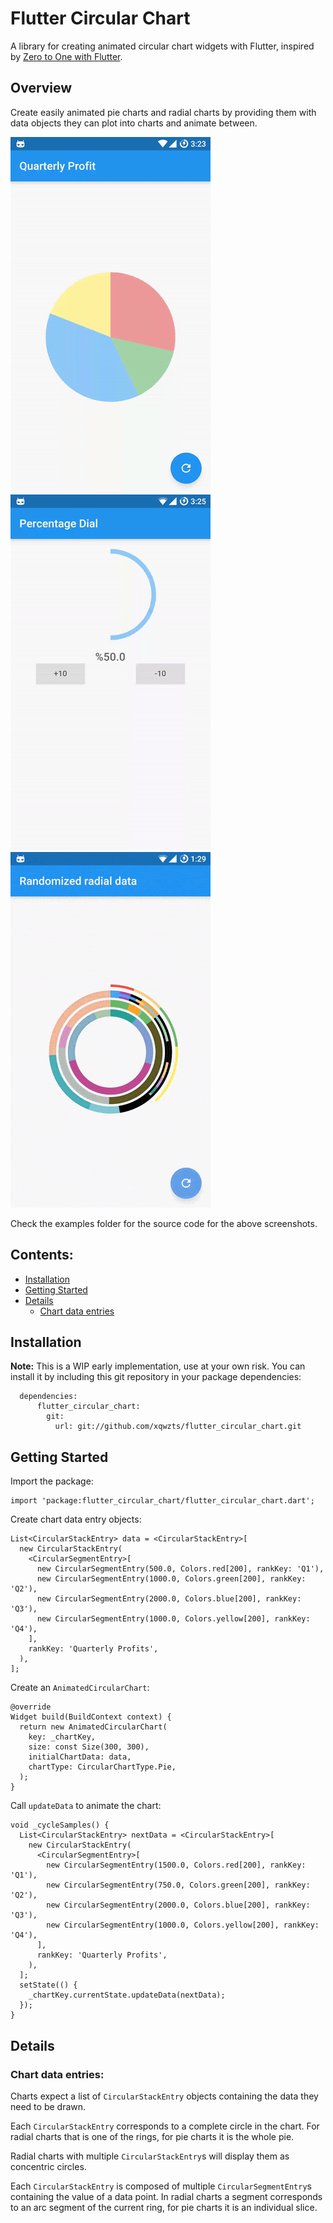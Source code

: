 # Flutter Circular Chart

A library for creating animated circular chart widgets with Flutter, inspired by [Zero to One with Flutter](https://medium.com/dartlang/zero-to-one-with-flutter-43b13fd7b354).

## Overview

Create easily animated pie charts and radial charts by providing them with data objects they can plot into charts and animate between.

![animated pie chart](screenshots/animated_pie_chart_example.gif)
![animated radial chart](screenshots/animated_radial_chart_example.gif)
![animated_random_radial_chart](screenshots/animated_random_radial_chart_example.gif)

Check the examples folder for the source code for the above screenshots.

## Contents:
- [Installation](#installation)
- [Getting Started](#getting-started)
- [Details](#details)
  - [Chart data entries](#chart-data-entries)


## Installation

__Note:__ This is a WIP early implementation, use at your own risk. You can install it by including this git repository in your package dependencies:

```
  dependencies:
      flutter_circular_chart:
        git:
          url: git://github.com/xqwzts/flutter_circular_chart.git
```

## Getting Started

Import the package:

```
import 'package:flutter_circular_chart/flutter_circular_chart.dart';
```

Create chart data entry objects:

```
List<CircularStackEntry> data = <CircularStackEntry>[
  new CircularStackEntry(
    <CircularSegmentEntry>[
      new CircularSegmentEntry(500.0, Colors.red[200], rankKey: 'Q1'),
      new CircularSegmentEntry(1000.0, Colors.green[200], rankKey: 'Q2'),
      new CircularSegmentEntry(2000.0, Colors.blue[200], rankKey: 'Q3'),
      new CircularSegmentEntry(1000.0, Colors.yellow[200], rankKey: 'Q4'),
    ],
    rankKey: 'Quarterly Profits',
  ),
];
```

Create an `AnimatedCircularChart`:

```
@override
Widget build(BuildContext context) {
  return new AnimatedCircularChart(
    key: _chartKey,
    size: const Size(300, 300),
    initialChartData: data,
    chartType: CircularChartType.Pie,
  );
}
```

Call `updateData` to animate the chart:

```
void _cycleSamples() {
  List<CircularStackEntry> nextData = <CircularStackEntry>[
    new CircularStackEntry(
      <CircularSegmentEntry>[
        new CircularSegmentEntry(1500.0, Colors.red[200], rankKey: 'Q1'),
        new CircularSegmentEntry(750.0, Colors.green[200], rankKey: 'Q2'),
        new CircularSegmentEntry(2000.0, Colors.blue[200], rankKey: 'Q3'),
        new CircularSegmentEntry(1000.0, Colors.yellow[200], rankKey: 'Q4'),
      ],
      rankKey: 'Quarterly Profits',
    ),
  ];
  setState(() {
    _chartKey.currentState.updateData(nextData);
  });
}
```

## Details

### Chart data entries:

Charts expect a list of `CircularStackEntry` objects containing the data they need to be drawn.

Each `CircularStackEntry` corresponds to a complete circle in the chart. For radial charts that is one of the rings, for pie charts it is the whole pie.

Radial charts with multiple `CircularStackEntry`s will display them as concentric circles.

Each `CircularStackEntry` is composed of multiple `CircularSegmentEntry`s containing the value of a data point. In radial charts a segment corresponds to an arc segment of the current ring, for pie charts it is an individual slice.



